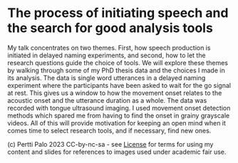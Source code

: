 # The process of initiating speech and the search for good analysis tools

My talk concentrates on two themes. First, how speech production is initiated
in delayed naming experiments, and second, how to let the research questions
guide the choice of tools. We will explore these themes by walking through some
of my PhD thesis data and the choices I made in its analysis. The data is
single word utterances in a delayed naming experiment where the participants
have been asked to wait for the go signal at rest. This gives us a window to
how the movement onset relates to the acoustic onset and the utterance duration
as a whole. The data was recorded with tongue ultrasound imaging. I used
movement onset detection methods which spared me from having to find the onset
in grainy grayscale videos. All of this will provide motivation for keeping an
open mind when it comes time to select research tools, and if necessary, find
new ones.

(c) Pertti Palo 2023 CC-by-nc-sa - see [License](LICENSE.md) for terms for
using my content and slides for references to images used under academic fair
use.

